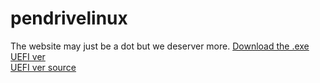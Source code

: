 # pendrivelinux
The website  may just be a dot but we deserver more.
<a href="https://github.com/stancangit/pendrivelinux/raw/main/YUMI-2.0.8.3.exe">Download the .exe</a><br>
<a href="https://github.com/stancangit/pendrivelinux/raw/main/YUMI-UEFI-0.0.3.3.exe">UEFI ver</a><br>
<a href="https://github.com/stancangit/pendrivelinux/raw/main/YUMI-UEFI-0.0.3.3.src.7z">UEFI ver source</a>

